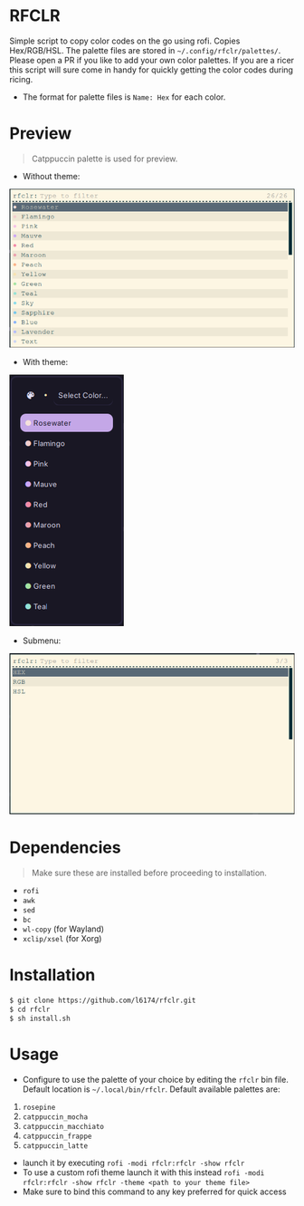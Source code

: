 # RFCLR
Simple script to copy color codes on the go using rofi.
Copies Hex/RGB/HSL. The palette files are stored in `~/.config/rfclr/palettes/`. Please open a PR if you like to add your own color palettes.
If you are a ricer this script will sure come in handy for quickly getting the color codes during ricing.
- The format for palette files is `Name: Hex` for each color.

# Preview
> Catppuccin palette is used for preview.

- Without theme:

![](preview/without_theme.png)
- With theme:

![](preview/with_theme.png)
- Submenu:

![](preview/color_format_options.png)

# Dependencies
> Make sure these are installed before proceeding to installation.
- `rofi`
- `awk`
- `sed`
- `bc`
- `wl-copy` (for Wayland)
- `xclip/xsel` (for Xorg)

# Installation
```
$ git clone https://github.com/l6174/rfclr.git
$ cd rfclr
$ sh install.sh
```

# Usage
- Configure to use the palette of your choice by editing the `rfclr` bin file. Default location is `~/.local/bin/rfclr`.
Default available palettes are:
1. `rosepine`
2. `catppuccin_mocha`
3. `catppuccin_macchiato`
4. `catppuccin_frappe`
5. `catppuccin_latte`
- launch it by executing `rofi -modi rfclr:rfclr -show rfclr`
- To use a custom rofi theme launch it with this instead `rofi -modi rfclr:rfclr -show rfclr -theme <path to your theme file>`
- Make sure to bind this command to any key preferred for quick access
